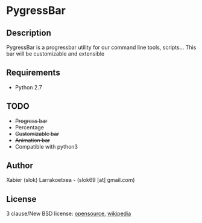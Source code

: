 PygressBar
==========

Description
-----------

PygressBar is a progressbar utility for our command line tools, 
scripts... This bar will be customizable and extensible

Requirements
------------
* Python 2.7

TODO
----
* <strike>Progress bar</strike>
* Percentage
* <strike>Customizable bar</strike>
* <strike>Animation bar</strike>
* Compatible with python3

Author
------

Xabier (slok) Larrakoetxea - (slok69 [at] gmail.com)

License
-------
3 clause/New BSD license: 
[opensource](http://www.opensource.org/licenses/BSD-3-Clause), 
[wikipedia](http://en.wikipedia.org/wiki/BSD_licenses)
